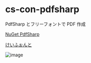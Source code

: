 # cs-con-pdfsharp
PdfSharp とフリーフォントで PDF 作成

[NuGet PdfSharp](https://www.nuget.org/packages/PdfSharp/)

[けいふぉんと](http://font.sumomo.ne.jp/font_1.html)

![image](https://user-images.githubusercontent.com/1501327/131092761-e09b48d9-b33b-433c-a1d7-fe752be9d0f2.png)
